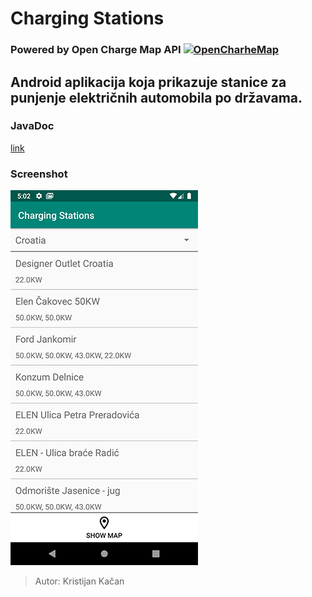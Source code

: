 # Charging Stations

### Powered by Open Charge Map API [![OpenCharheMap](https://openchargemap.org/favicon.ico)](http://openchargemap.org/site/develop/api)

Android aplikacija koja prikazuje stanice za punjenje električnih automobila po državama.
---



### JavaDoc
[link][ln1]

### Screenshot
![](screenshot.png)


>Autor: Kristijan Kačan

[ln1]: <https://kkacan.github.io/ChargingStations/>
